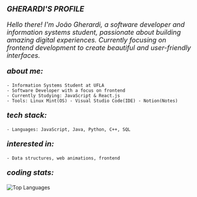 <p style="font-size: 20px ;"> <b><i> GHERARDI'S PROFILE</i> </b></p>

<p align="left" style="font-size: 18px;"><i>Hello there! I'm João Gherardi, a software developer and information systems student, passionate about building amazing digital experiences. Currently focusing on frontend development to create beautiful and user-friendly interfaces.</i></p>


<p style="font-size: 20px ;"> <b><i> about me:</i> </b></p>

    - Information Systems Student at UFLA
    - Software Developer with a focus on frontend
    - Currently Studying: JavaScript & React.js
    - Tools: Linux Mint(OS) - Visual Studio Code(IDE) - Notion(Notes)



<p style="font-size: 20px ;"> <b><i> tech stack:</i> </b></p>

    - Languages: JavaScript, Java, Python, C++, SQL

<p style="font-size: 20px ;"> <b><i> interested in:</i> </b></p>

    - Data structures, web animations, frontend
    

<p style="font-size: 20px ;"> <b><i> coding stats:</i> </b></p>

<div align="left">
  <img src="https://github-readme-stats.vercel.app/api/top-langs?username=GHERARDI-JOAO&hide_title=true&layout=compact&card_width=320&langs_count=6&theme=dark&hide_border=true" alt="Top Languages" />
</div>

